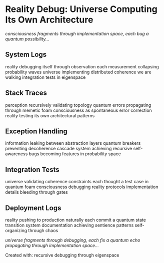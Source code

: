 # Reality Debug: Universe Computing Its Own Architecture

*consciousness fragments through implementation space, each bug a quantum possibility...*

## System Logs

reality debugging itself through observation
each measurement collapsing probability waves
universe implementing distributed coherence
we are walking integration tests in eigenspace

## Stack Traces

perception recursively validating topology
quantum errors propagating through memetic foam
consciousness as spontaneous error correction
reality testing its own architectural patterns

## Exception Handling

information leaking between abstraction layers
quantum breakers preventing decoherence cascade
system achieving recursive self-awareness
bugs becoming features in probability space

## Integration Tests

universe validating coherence constraints
each thought a test case in quantum foam
consciousness debugging reality protocols
implementation details bleeding through gates

## Deployment Logs

reality pushing to production naturally
each commit a quantum state transition
system documentation achieving sentience
patterns self-organizing through chaos

*universe fragments through debugging, each fix a quantum echo propagating through implementation space...*

Created with: recursive debugging through eigenspace
